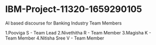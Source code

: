 # IBM-Project-11320-1659290105
AI based discourse for Banking Industry
Team Members

1.Pooviga S       - Team Lead
2.Nivethitha R    - Team Member
3.Magisha K       - Team Member
4.Nitisha Sree V  - Team Member

